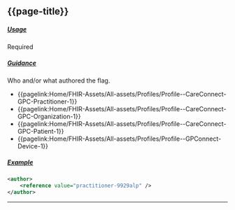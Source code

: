 ## {{page-title}}

<h5><ins>Usage</ins></h5>

<span class="mro-circle required" title="Required"></span> Required

<h5><ins>Guidance</ins></h5>

Who and/or what authored the flag.

* <i class="fa fa-link" aria-hidden="true"></i> {{pagelink:Home/FHIR-Assets/All-assets/Profiles/Profile--CareConnect-GPC-Practitioner-1}}
* <i class="fa fa-link" aria-hidden="true"></i> {{pagelink:Home/FHIR-Assets/All-assets/Profiles/Profile--CareConnect-GPC-Organization-1}}
* <i class="fa fa-link" aria-hidden="true"></i> {{pagelink:Home/FHIR-Assets/All-assets/Profiles/Profile--CareConnect-GPC-Patient-1}}
* <i class="fa fa-link" aria-hidden="true"></i> {{pagelink:Home/FHIR-Assets/All-assets/Profiles/Profile--GPConnect-Device-1}}




<h5><ins>Example</ins></h5>

```xml
<author>
    <reference value="practitioner-9929alp" />
</author>
```

---